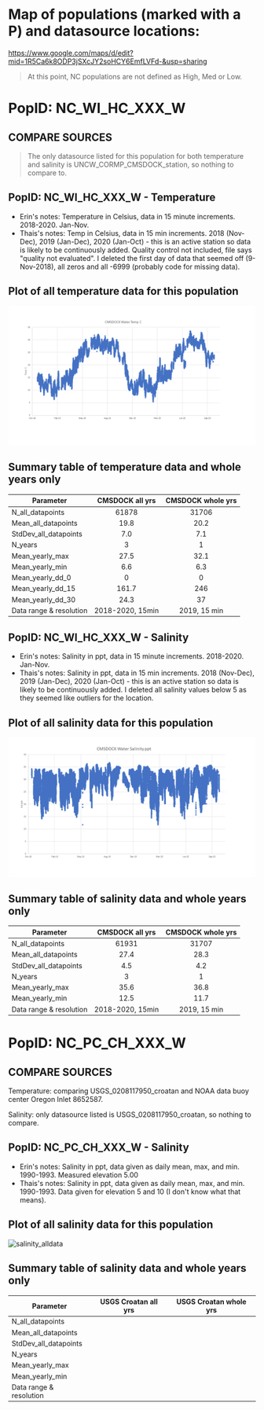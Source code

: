 # Map of populations (marked with a P) and datasource locations:

https://www.google.com/maps/d/edit?mid=1R5Ca6k8ODP3jSXcJY2soHCY6EmfLVFd-&usp=sharing

> At this point, NC populations are not defined as High, Med or Low.

# PopID: NC_WI_HC_XXX_W

## COMPARE SOURCES
> The only datasource listed for this population for both temperature and salinity is UNCW_CORMP_CMSDOCK_station, so nothing to compare to.

## PopID: NC_WI_HC_XXX_W - Temperature
* Erin's notes: Temperature in Celsius, data in 15 minute increments. 2018-2020. Jan-Nov.	
* Thais's notes: Temp in Celsius, data in 15 min increments. 2018 (Nov-Dec), 2019 (Jan-Dec), 2020 (Jan-Oct) - this is an active station so data is likely to be continuously added. Quality control not included, file says "quality not evaluated". I deleted the first day of data that seemed off (9-Nov-2018), all zeros and all -6999 (probably code for missing data).

## Plot of all temperature data for this population

![temperature_alldata](../img/NC_WI_HC_XXX_W_alldata_temp.PNG)

## Summary table of temperature data and whole years only 


| Parameter               | CMSDOCK all yrs   | CMSDOCK whole yrs  |
| ----------------------  | :---------------: | :----------------: |
| N_all_datapoints        |       61878       |          31706     |
| Mean_all_datapoints     |        19.8       |           20.2     |
| StdDev_all_datapoints   |         7.0       |            7.1     |
| N_years                 |         3         |             1      |
| Mean_yearly_max         |          27.5     |            32.1    |
| Mean_yearly_min         |          6.6      |            6.3     |
| Mean_yearly_dd_0        |          0        |              0     |
| Mean_yearly_dd_15       |          161.7    |        246         |
| Mean_yearly_dd_30       |         24.3      |          37        |
| Data range & resolution |  2018-2020, 15min |    2019, 15 min    |



## PopID: NC_WI_HC_XXX_W - Salinity
* Erin's notes: Salinity in ppt, data in 15 minute increments. 2018-2020. Jan-Nov.
* Thais's notes: Salinity in ppt, data in 15 min increments. 2018 (Nov-Dec), 2019 (Jan-Dec), 2020 (Jan-Oct) - this is an active station so data is likely to be continuously added. I deleted all salinity values below 5 as they seemed like outliers for the location.

## Plot of all salinity data for this population

![salinity_alldata](../img/NC_WI_HC_XXX_W_alldata_sal.PNG)

## Summary table of salinity data and whole years only 

| Parameter               | CMSDOCK all yrs   | CMSDOCK whole yrs  |
| ----------------------  | :---------------: | :----------------: |
| N_all_datapoints        |     61931         |     31707          |
| Mean_all_datapoints     |      27.4         |       28.3         |
| StdDev_all_datapoints   |       4.5         |       4.2          |
| N_years                 |         3         |             1      |
| Mean_yearly_max         |        35.6       |        36.8        |
| Mean_yearly_min         |        12.5       |        11.7        |
| Data range & resolution |  2018-2020, 15min |    2019, 15 min    |



# PopID: NC_PC_CH_XXX_W

## COMPARE SOURCES

Temperature: comparing USGS_0208117950_croatan and NOAA data buoy center Oregon Inlet 8652587.

Salinity: only datasource listed is USGS_0208117950_croatan, so nothing to compare.

## PopID: NC_PC_CH_XXX_W - Salinity
* Erin's notes: Salinity in ppt, data given as daily mean, max, and min. 1990-1993. Measured elevation 5.00
* Thais's notes: Salinity in ppt, data given as daily mean, max, and min. 1990-1993. Data given for elevation 5 and 10 (I don't know what that means).

## Plot of all salinity data for this population

![salinity_alldata](../img/NC_PC_HC_XXX_W_alldata_sal.PNG)

## Summary table of salinity data and whole years only 

| Parameter               | USGS Croatan all yrs   | USGS Croatan whole yrs  |
| ----------------------  | :--------------------: | :----------------: |
| N_all_datapoints        |                   |               |
| Mean_all_datapoints     |                  |                |
| StdDev_all_datapoints   |                    |                |
| N_years                 |                  |                 |
| Mean_yearly_max         |               |               |
| Mean_yearly_min         |               |                |
| Data range & resolution |   |        |
